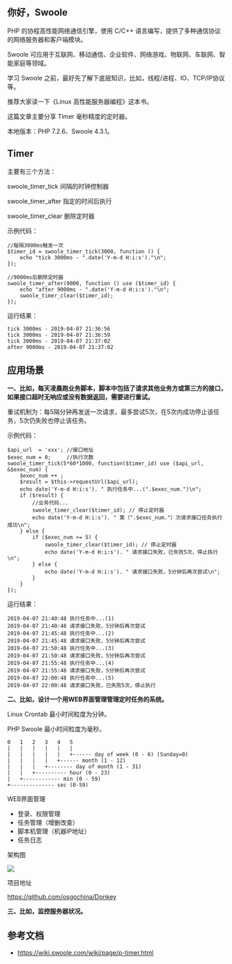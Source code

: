 ## 你好，Swoole

PHP 的协程高性能网络通信引擎，使用 C/C++ 语言编写，提供了多种通信协议的网络服务器和客户端模块。

Swoole 可应用于互联网、移动通信、企业软件、网络游戏、物联网、车联网、智能家庭等领域。

学习 Swoole 之前，最好先了解下底层知识，比如，线程/进程、IO、TCP/IP协议 等。

推荐大家读一下《Linux 高性能服务器编程》这本书。

这篇文章主要分享 Timer 毫秒精度的定时器。

本地版本：PHP 7.2.6、Swoole 4.3.1。

## Timer

主要有三个方法：

swoole_timer_tick 间隔的时钟控制器

swoole_timer_after 指定的时间后执行

swoole_timer_clear 删除定时器

示例代码：

```
//每隔3000ms触发一次
$timer_id = swoole_timer_tick(3000, function () {
    echo "tick 3000ms - ".date('Y-m-d H:i:s')."\n";
});

//9000ms后删除定时器
swoole_timer_after(9000, function () use ($timer_id) {
    echo "after 9000ms - ".date('Y-m-d H:i:s')."\n";
    swoole_timer_clear($timer_id);
});
```

运行结果：
```
tick 3000ms - 2019-04-07 21:36:56
tick 3000ms - 2019-04-07 21:36:59
tick 3000ms - 2019-04-07 21:37:02
after 9000ms - 2019-04-07 21:37:02

```

## 应用场景

**一、比如，每天凌晨跑业务脚本，脚本中包括了请求其他业务方或第三方的接口，如果接口超时无响应或没有数据返回，需要进行重试。**

重试机制为：每5隔分钟再发送一次请求，最多尝试5次，在5次内成功停止该任务，5次仍失败也停止该任务。

示例代码：

```
$api_url  = 'xxx'; //接口地址
$exec_num = 0;     //执行次数
swoole_timer_tick(5*60*1000, function($timer_id) use ($api_url, &$exec_num) {
    $exec_num ++ ;
    $result = $this->requestUrl($api_url);
    echo date('Y-m-d H:i:s'). " 执行任务中...(".$exec_num.")\n";
    if ($result) {
        //业务代码...
        swoole_timer_clear($timer_id); // 停止定时器
        echo date('Y-m-d H:i:s'). " 第（".$exec_num."）次请求接口任务执行成功\n";
    } else {
        if ($exec_num >= 5) {
            swoole_timer_clear($timer_id); // 停止定时器
            echo date('Y-m-d H:i:s'). " 请求接口失败，已失败5次，停止执行\n";
        } else {
            echo date('Y-m-d H:i:s'). " 请求接口失败，5分钟后再次尝试\n";
        }
    }
});
```
运行结果：

```
2019-04-07 21:40:48 执行任务中...(1)
2019-04-07 21:40:48 请求接口失败，5分钟后再次尝试
2019-04-07 21:45:48 执行任务中...(2)
2019-04-07 21:45:48 请求接口失败，5分钟后再次尝试
2019-04-07 21:50:48 执行任务中...(3)
2019-04-07 21:50:48 请求接口失败，5分钟后再次尝试
2019-04-07 21:55:48 执行任务中...(4)
2019-04-07 21:55:48 请求接口失败，5分钟后再次尝试
2019-04-07 22:00:48 执行任务中...(5)
2019-04-07 22:00:48 请求接口失败，已失败5次，停止执行
```

**二、比如，设计一个用WEB界面管理管理定时任务的系统。**

Linux Crontab 最小时间粒度为分钟。

PHP Swoole 最小时间粒度为毫秒。

    0   1   2   3   4   5
    |   |   |   |   |   |
    |   |   |   |   |   +------ day of week (0 - 6) (Sunday=0)
    |   |   |   |   +------ month (1 - 12)
    |   |   |   +-------- day of month (1 - 31)
    |   |   +---------- hour (0 - 23)
    |   +------------ min (0 - 59)
    +-------------- sec (0-59)

WEB界面管理

- 登录、权限管理
- 任务管理（增删改查）
- 脚本机管理（机器IP地址）
- 任务日志

架构图

![](https://github.com/xinliangnote/Swoole/blob/master/images/2_swoole_1.png)

项目地址

https://github.com/osgochina/Donkey

**三、比如，监控服务器状况。**

## 参考文档

- https://wiki.swoole.com/wiki/page/p-timer.html

